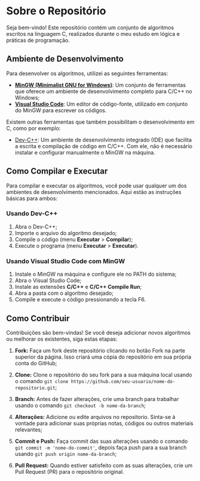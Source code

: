 # Sobre o Repositório

Seja bem-vindo! Este repositório contém um conjunto de algoritmos escritos na linguagem C, realizados durante o meu estudo em lógica e práticas de programação.

## Ambiente de Desenvolvimento

Para desenvolver os algoritmos, utilizei as seguintes ferramentas:

- [**MinGW (Minimalist GNU for Windows)**](https://github.com/niXman/mingw-builds-binaries/releases): Um conjunto de ferramentas que oferece um ambiente de desenvolvimento completo para C/C++ no Windows;
- [**Visual Studio Code**](https://code.visualstudio.com/): Um editor de código-fonte, utilizado em conjunto do MinGW para escrever os códigos.

Existem outras ferramentas que também possibilitam o desenvolvimento em C, como por exemplo:

- [Dev-C++](https://www.bloodshed.net/): Um ambiente de desenvolvimento integrado (IDE) que facilita a escrita e compilação de código em C/C++. Com ele, não é necessário instalar e configurar manualmente o MinGW na máquina.

## Como Compilar e Executar

Para compilar e executar os algoritmos, você pode usar qualquer um dos ambientes de desenvolvimento mencionados. Aqui estão as instruções básicas para ambos:

### Usando Dev-C++

1. Abra o Dev-C++;
2. Importe o arquivo do algoritmo desejado;
3. Compile o código (menu **Executar** > **Compilar**);
4. Execute o programa (menu **Executar** > **Executar**).

### Usando Visual Studio Code com MinGW

1. Instale o MinGW na máquina e configure ele no PATH do sistema;
2. Abra o Visual Studio Code;
3. Instale as extensões **C/C++** e **C/C++ Compile Run**;
4. Abra a pasta com o algoritmo desejado;
5. Compile e execute o código pressionando a tecla F6.

## Como Contribuir

Contribuições são bem-vindas! Se você deseja adicionar novos algoritmos ou melhorar os existentes, siga estas etapas:

1. **Fork:** Faça um fork deste repositório clicando no botão Fork na parte superior da página. Isso criará uma cópia do repositório em sua própria conta do GitHub;
   
2. **Clone:** Clone o repositório do seu fork para a sua máquina local usando o comando `git clone https://github.com/seu-usuario/nome-do-repositorio.git`;
   
3. **Branch:** Antes de fazer alterações, crie uma branch para trabalhar usando o comando `git checkout -b nome-da-branch`;
   
4. **Alterações:** Adicione ou edite arquivos no repositorio. Sinta-se à vontade para adicionar suas próprias notas, códigos ou outros materiais relevantes;
   
5. **Commit e Push:** Faça commit das suas alterações usando o comando `git commit -m 'nome-do-commit'`, depois faça push para a sua branch usando `git push origin nome-da-branch`;
    
6. **Pull Request:** Quando estiver satisfeito com as suas alterações, crie um Pull Request (PR) para o repositório original.
